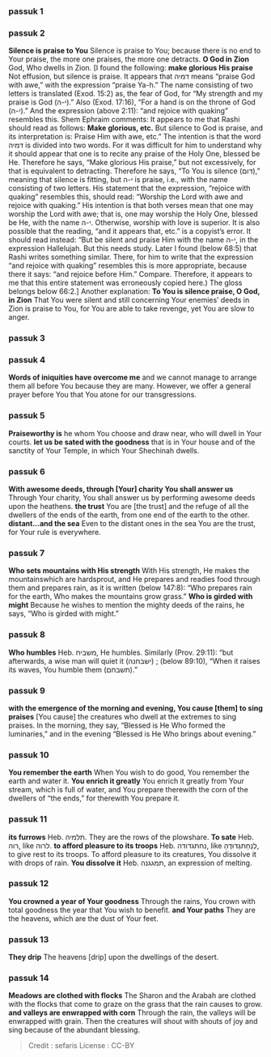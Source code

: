 
### passuk 1

### passuk 2
<b>Silence is praise to You</b> Silence is praise to You; because there is no end to Your praise, the more one praises, the more one detracts.
<b>O God in Zion</b> God, Who dwells in Zion. [I found the following: <b>make glorious His praise</b> Not effusion, but silence is praise. It appears that דמיה means “praise God with awe,” with the expression “praise Ya-h.” The name consisting of two letters is translated (Exod. 15:2) as, the fear of God, for “My strength and my praise is God (י-ה).” Also (Exod. 17:16), “For a hand is on the throne of God (י-ה).” And the expression (above 2:11): “and rejoice with quaking” resembles this. Shem Ephraim comments: It appears to me that Rashi should read as follows: <b>Make glorious, etc.</b> But silence to God is praise, and its interpretation is: Praise Him with awe, etc.” The intention is that the word דמיה is divided into two words. For it was difficult for him to understand why it should appear that one is to recite any praise of the Holy One, blessed be He. Therefore he says, “Make glorious His praise,” but not excessively, for that is equivalent to detracting. Therefore he says, “To You is silence (דום),” meaning that silence is fitting, but י-ה is praise, i.e., with the name consisting of two letters. His statement that the expression, “rejoice with quaking” resembles this, should read: “Worship the Lord with awe and rejoice with quaking.” His intention is that both verses mean that one may worship the Lord with awe; that is, one may worship the Holy One, blessed be He, with the name י-ה. Otherwise, worship with love is superior. It is also possible that the reading, “and it appears that, etc.” is a copyist’s error. It should read instead: “But be silent and praise Him with the name י-ה, in the expression Hallelujah. But this needs study. Later I found (below 68:5) that Rashi writes something similar. There, for him to write that the expression “and rejoice with quaking” resembles this is more appropriate, because there it says: “and rejoice before Him.” Compare. Therefore, it appears to me that this entire statement was erroneously copied here.) The gloss belongs below 66:2.] Another explanation: <b>To You is silence praise, O God, in Zion</b> That You were silent and still concerning Your enemies’ deeds in Zion is praise to You, for You are able to take revenge, yet You are slow to anger.

### passuk 3

### passuk 4
<b>Words of iniquities have overcome me</b> and we cannot manage to arrange them all before You because they are many. However, we offer a general prayer before You that You atone for our transgressions.

### passuk 5
<b>Praiseworthy is</b> he whom You choose and draw near, who will dwell in Your courts.
<b>let us be sated with the goodness</b> that is in Your house and of the sanctity of Your Temple, in which Your Shechinah dwells.

### passuk 6
<b>With awesome deeds, through [Your] charity You shall answer us</b> Through Your charity, You shall answer us by performing awesome deeds upon the heathens.
<b>the trust</b> You are [the trust] and the refuge of all the dwellers of the ends of the earth, from one end of the earth to the other.
<b>distant...and the sea</b> Even to the distant ones in the sea You are the trust, for Your rule is everywhere.

### passuk 7
<b>Who sets mountains with His strength</b> With His strength, He makes the mountainswhich are hardsprout, and He prepares and readies food through them and prepares rain, as it is written (below 147:8): “Who prepares rain for the earth, Who makes the mountains grow grass.”
<b>Who is girded with might</b> Because he wishes to mention the mighty deeds of the rains, he says, “Who is girded with might.”

### passuk 8
<b>Who humbles</b> Heb. משביח, He humbles. Similarly (Prov. 29:11): “but afterwards, a wise man will quiet it (ישבחנה) ; (below 89:10), “When it raises its waves, You humble them (תשבחם).”

### passuk 9
<b>with the emergence of the morning and evening, You cause [them] to sing praises</b> [You cause] the creatures who dwell at the extremes to sing praises. In the morning, they say, “Blessed is He Who formed the luminaries,” and in the evening “Blessed is He Who brings about evening.”

### passuk 10
<b>You remember the earth</b> When You wish to do good, You remember the earth and water it.
<b>You enrich it greatly</b> You enrich it greatly from Your stream, which is full of water, and You prepare therewith the corn of the dwellers of “the ends,” for therewith You prepare it.

### passuk 11
<b>its furrows</b> Heb. תלמיה. They are the rows of the plowshare.
<b>To sate</b> Heb. רוה, like לרוה.
<b>to afford pleasure to its troops</b> Heb. נחתגדודה, like לְנַחֵתגְדוּדֶהָ, to give rest to its troops. To afford pleasure to its creatures, You dissolve it with drops of rain.
<b>You dissolve it</b> Heb. תמגגנה, an expression of melting.

### passuk 12
<b>You crowned a year of Your goodness</b> Through the rains, You crown with total goodness the year that You wish to benefit.
<b>and Your paths</b> They are the heavens, which are the dust of Your feet.

### passuk 13
<b>They drip</b> The heavens [drip] upon the dwellings of the desert.

### passuk 14
<b>Meadows are clothed with flocks</b> The Sharon and the Arabah are clothed with the flocks that come to graze on the grass that the rain causes to grow.
<b>and valleys are enwrapped with corn</b> Through the rain, the valleys will be enwrapped with grain. Then the creatures will shout with shouts of joy and sing because of the abundant blessing.

>Credit : sefaris
>License : CC-BY
